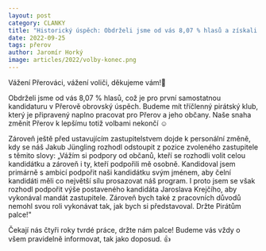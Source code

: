 ```yaml
---
layout: post
category: CLANKY
title: "Historický úspěch: Obdrželi jsme od vás 8,07 % hlasů a získali jsme 3 mandáty"
date: 2022-09-25
tags: přerov
author: Jaromír Horký
image: articles/2022/volby-konec.png
---
```


Vážení Přerováci, vážení voliči, děkujeme vám!🖤

Obdrželi jsme od vás 8,07 % hlasů, což je pro první samostatnou kandidaturu v Přerově obrovský úspěch. Budeme mít tříčlenný pirátský klub, který je připravený naplno pracovat pro Přerov a jeho občany. Naše snaha změnit Přerov k lepšímu totiž volbami nekončí ☺️

Zároveň ještě před ustavujícím zastupitelstvem dojde k personální změně, kdy se náš Jakub Jüngling rozhodl odstoupit z pozice zvoleného zastupitele s těmito slovy: „Vážím si podpory od občanů, kteří se rozhodli volit celou kandidátku a zároveň i ty, kteří podpořili mě osobně. Kandidoval jsem primárně s ambicí podpořit naši kandidátku svým jménem, aby čelní kandidáti měli co největší sílu prosazovat náš program. I proto jsem se však rozhodl podpořit výše postaveného kandidáta Jaroslava Krejčího, aby vykonával mandát zastupitele. Zároveň bych také z pracovních důvodů nemohl svou roli vykonávat tak, jak bych si představoval. Držte Pirátům palce!"

Čekají nás čtyři roky tvrdé práce, držte nám palce! Budeme vás vždy o všem pravidelně informovat, tak jako doposud. 👍
